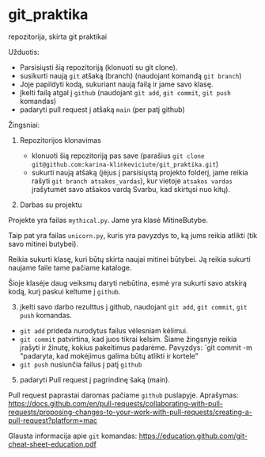 # git_praktika
repozitorija, skirta git praktikai

Užduotis:

- Parsisiųsti šią repozitoriją (klonuoti su git clone). 
- susikurti naują `git` atšaką (branch) (naudojant komandą `git branch`)
- Joje papildyti kodą, sukuriant naują failą ir jame savo klasę. 
- Įkelti failą atgal į `github` (naudojant `git add`, `git commit`, `git push` komandas)
- padaryti pull request į atšaką `main` (per patį github)

Žingsniai:

1. Repozitorijos klonavimas


    * klonuoti šią repozitoriją pas save (parašius `git clone git@github.com:karina-klinkeviciute/git_praktika.git`)
    * sukurti naują atšaką (įėjus į parsisiųstą projekto folderį, jame reikia rašyti `git branch atsakos_vardas`), kur vietoje `atsakos vardas` įrašytumėt savo atšakos vardą Svarbu, kad skirtųsi nuo kitų).


2. Darbas su projektu


Projekte yra failas `mythical.py`. Jame yra klasė MitineButybe. 

Taip pat yra failas `unicorn.py`, kuris yra pavyzdys to, ką jums reikia atlikti (tik savo mitinei butybei). 

Reikia sukurti klasę, kuri būtų skirta naujai mitinei būtybei. 
Ją reikia sukurti naujame faile tame pačiame kataloge. 

Šioje klasėje daug veiksmų daryti nebūtina, esmė yra sukurti savo atskirą kodą, kurį paskui keltume į `github`.


3. įkelti savo darbo rezulttus į github, naudojant `git add`, `git commit`, `git push` komandas. 
- `git add` prideda nurodytus failus vėlesniam kėlimui. 
- `git commit` patvirtina, kad juos tikrai kelsim. Šiame žingsnyje reikia įrašyti ir žinutę, kokius pakeitimus padarėme. Pavyzdys: `git commit -m "padaryta, kad mokėjimus galima būtų atlikti ir kortele"
- `git push` nusiunčia failus į patį `github`
5. padaryti Pull request į pagrindinę šaką (main). 

Pull request paprastai daromas pačiame `github` puslapyje. Aprašymas: https://docs.github.com/en/pull-requests/collaborating-with-pull-requests/proposing-changes-to-your-work-with-pull-requests/creating-a-pull-request?platform=mac

Glausta informacija apie `git` komandas: https://education.github.com/git-cheat-sheet-education.pdf

